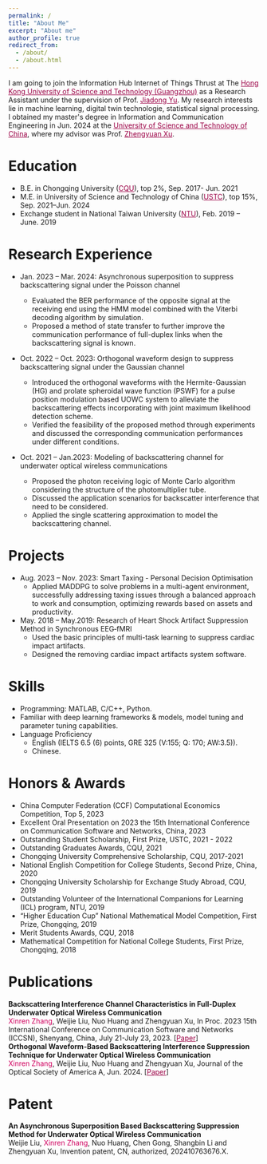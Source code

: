 ```yaml
---
permalink: /
title: "About Me"
excerpt: "About me"
author_profile: true
redirect_from: 
  - /about/
  - /about.html
---
```


I am going to join the Information Hub Internet of Things Thrust at The <a href="https://www.hkust-gz.edu.cn/" style="color:#9B0145;">Hong Kong University of Science and Technology (Guangzhou)</a> as a Research Assistant
under the supervision of Prof. <a href="https://facultyprofiles.hkust-gz.edu.cn/faculty-personal-page/YU-Jiadong/jiadongyu" style="color:#9B0145;">Jiadong Yu</a>. My research interests lie in machine learning, digital twin technologie, statistical signal processing. I obtained my master's degree in Information and Communication Engineering in Jun. 2024 at the <a href="https://en.wikipedia.org/wiki/University_of_Science_and_Technology_of_China" style="color:#9B0145;">University of Science and Technology of China</a>, where my advisor was Prof. <a href="https://owc.ustc.edu.cn/2014/0818/c10523a116333/page.htm" style="color:#9B0145;">Zhengyuan Xu</a>.

Education
======
* B.E. in Chongqing University (<a href="https://en.wikipedia.org/wiki/Chongqing_University" style="color:#9B0145;">CQU</a>), top 2%, Sep. 2017- Jun. 2021
* M.E. in University of Science and Technology of China (<a href="https://en.wikipedia.org/wiki/University_of_Science_and_Technology_of_China" style="color:#9B0145;">USTC</a>), top 15%, Sep. 2021–Jun. 2024
* Exchange student in National Taiwan University (<a href="https://en.wikipedia.org/wiki/National_Taiwan_University" style="color:#9B0145;">NTU</a>), Feb. 2019 – June. 2019

Research Experience
======
* Jan. 2023 – Mar. 2024: Asynchronous superposition to suppress backscattering signal under the Poisson channel  
  * Evaluated the BER performance of the opposite signal at the receiving end using the HMM model combined with the Viterbi decoding algorithm by simulation.
  * Proposed a method of state transfer to further improve the communication performance of full-duplex links when the backscattering signal is known.


* Oct. 2022 – Oct. 2023: Orthogonal waveform design to suppress backscattering signal under the Gaussian channel 
  * Introduced  the orthogonal waveforms with the Hermite-Gaussian (HG) and prolate spheroidal wave function (PSWF) for a pulse position modulation based UOWC system to alleviate the backscattering effects incorporating with joint maximum likelihood detection scheme.
  * Verified the feasibility of the proposed method through experiments and discussed the corresponding communication performances under different conditions.     

* Oct. 2021 – Jan.2023: Modeling of backscattering channel for underwater optical wireless communications        
  * Proposed the photon receiving logic of Monte Carlo algorithm considering the structure of the photomultiplier tube.
  * Discussed the application scenarios for backscatter interference that need to be considered.
  * Applied the single scattering approximation to model the backscattering channel. 

Projects
======
* Aug. 2023 – Nov. 2023: Smart Taxing - Personal Decision Optimisation
  * Applied MADDPG to solve problems in a multi-agent environment, successfully addressing taxing issues through a balanced approach to work and consumption, optimizing rewards based on assets and productivity. 
* May. 2018 – May.2019: Research of Heart Shock Artifact Suppression Method in Synchronous EEG‑fMRI 
  * Used the basic principles of multi-task learning to suppress cardiac impact artifacts. 
  * Designed the removing cardiac impact artifacts system software.
    
Skills
======
* Programming: MATLAB, C/C++, Python.
* Familiar with deep learning frameworks & models, model tuning and parameter tuning capabilities.
* Language Proficiency 
  * English (IELTS 6.5 (6) points, GRE 325 (V:155; Q: 170; AW:3.5)).
  * Chinese.

Honors & Awards
======
* China Computer Federation (CCF) Computational Economics Competition, Top 5, 2023
* Excellent Oral Presentation on 2023 the 15th International Conference on Communication Software and Networks, China, 2023
* Outstanding Student Scholarship, First Prize, USTC, 2021 - 2022
* Outstanding Graduates Awards, CQU, 2021
* Chongqing University Comprehensive Scholarship, CQU, 2017-2021
* National English Competition for College Students, Second Prize, China, 2020
* Chongqing University Scholarship for Exchange Study Abroad, CQU, 2019
* Outstanding Volunteer of the International Companions for Learning (ICL) program, NTU, 2019
* “Higher Education Cup” National Mathematical Model Competition, First Prize, Chongqing, 2019
* Merit Students Awards, CQU, 2018 
* Mathematical Competition for National College Students, First Prize, Chongqing, 2018
  
Publications
======
**Backscattering Interference Channel Characteristics in Full-Duplex Underwater Optical Wireless Communication**<br>
<span style="color: #D0005F;">Xinren Zhang</span>, Weijie Liu, Nuo Huang and Zhengyuan Xu,  In Proc. 2023 15th International Conference on Communication Software and Networks (ICCSN), Shenyang, China, July 21-July 23, 2023. [<a href="https://ieeexplore.ieee.org/abstract/document/10297369" style="color:#9B0145;">Paper</a>]<br>
**Orthogonal Waveform-Based Backscattering Interference Suppression Technique for Underwater Optical Wireless Communication**<br>
<span style="color: #D0005F;">Xinren Zhang</span>, Weijie Liu, Nuo Huang and Zhengyuan Xu, Journal of the Optical Society of America A, Jun. 2024. [<a href="https://opg.optica.org/josaa/viewmedia.cfm?URI=josaa-41-7-1372&seq=0&html=true&origin=search" style="color:#9B0145;">Paper</a>]<br>

Patent
======
**An Asynchronous Superposition Based Backscattering Suppression Method for Underwater Optical Wireless  Communication**<br>
Weijie Liu, <span style="color: #D0005F;">Xinren Zhang</span>, Nuo Huang, Chen Gong, Shangbin Li and Zhengyuan Xu, Invention patent, CN, authorized, 202410763676.X.
 
